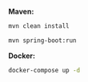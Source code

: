 **Maven:**

```bash
mvn clean install
```

```bash
mvn spring-boot:run
```

**Docker:**

```bash
docker-compose up -d
```
